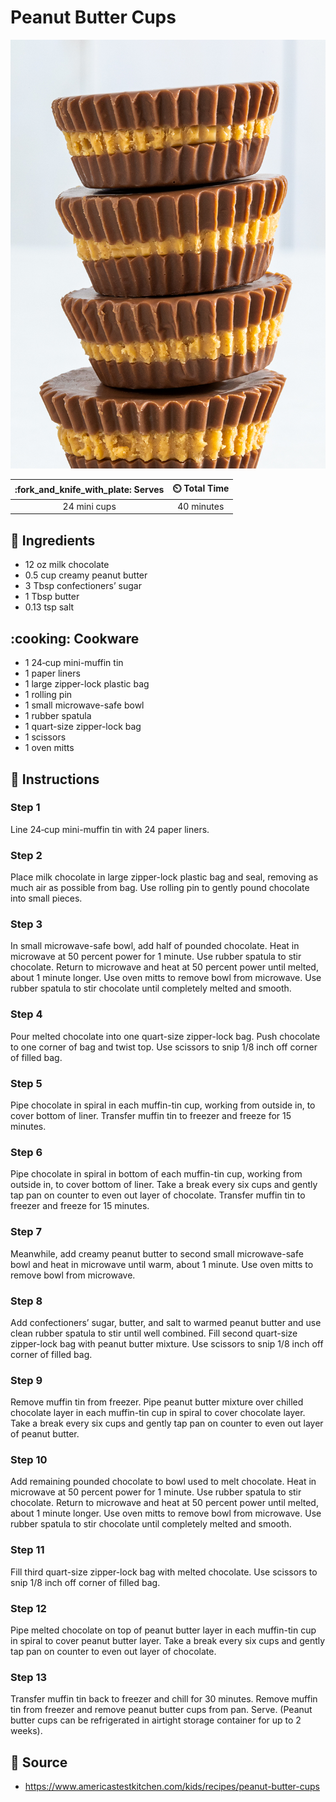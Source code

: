 # Peanut Butter Cups

![Peanut Butter Cups](../assets/images/peanut-butter-cups.jpg)

| :fork_and_knife_with_plate: Serves | :timer_clock: Total Time |
|:----------------------------------:|:-----------------------: |
| 24 mini cups | 40 minutes |

## :salt: Ingredients

- 12 oz milk chocolate
- 0.5 cup creamy peanut butter
- 3 Tbsp confectioners’ sugar
- 1 Tbsp butter
- 0.13 tsp salt

## :cooking: Cookware

- 1 24‑cup mini-muffin tin
- 1 paper liners
- 1 large zipper-lock plastic bag
- 1 rolling pin
- 1 small microwave-safe bowl
- 1 rubber spatula
- 1 quart-size zipper-lock bag
- 1 scissors
- 1 oven mitts

## :pencil: Instructions

### Step 1

Line 24‑cup mini-muffin tin with 24 paper liners.

### Step 2

Place milk chocolate in large zipper-lock plastic bag and seal, removing as much air as possible from bag. Use rolling
pin to gently pound chocolate into small pieces.

### Step 3

In small microwave-safe bowl, add half of pounded chocolate. Heat in microwave at 50 percent power for 1 minute. Use
rubber spatula to stir chocolate. Return to microwave and heat at 50 percent power until melted, about 1 minute longer.
Use oven mitts to remove bowl from microwave. Use rubber spatula to stir chocolate until completely melted and smooth.

### Step 4

Pour melted chocolate into one quart-size zipper-lock bag. Push chocolate to one corner of bag and twist top. Use
scissors to snip 1/8 inch off corner of filled bag.

### Step 5

Pipe chocolate in spiral in each muffin-tin cup, working from outside in, to cover bottom of liner. Transfer muffin tin
to freezer and freeze for 15 minutes.

### Step 6

Pipe chocolate in spiral in bottom of each muffin-tin cup, working from outside in, to cover bottom of liner. Take a
break every six cups and gently tap pan on counter to even out layer of chocolate. Transfer muffin tin to freezer and
freeze for 15 minutes.

### Step 7

Meanwhile, add creamy peanut butter to second small microwave-safe bowl and heat in microwave until warm, about 1
minute. Use oven mitts to remove bowl from microwave.

### Step 8

Add confectioners’ sugar, butter, and salt to warmed peanut butter and use clean rubber spatula to stir until well
combined. Fill second quart-size zipper-lock bag with peanut butter mixture. Use scissors to snip 1/8 inch off corner of
filled bag.

### Step 9

Remove muffin tin from freezer. Pipe peanut butter mixture over chilled chocolate layer in each muffin-tin cup in spiral
to cover chocolate layer. Take a break every six cups and gently tap pan on counter to even out layer of peanut butter.

### Step 10

Add remaining pounded chocolate to bowl used to melt chocolate. Heat in microwave at 50 percent power for 1 minute. Use
rubber spatula to stir chocolate. Return to microwave and heat at 50 percent power until melted, about 1 minute longer.
Use oven mitts to remove bowl from microwave. Use rubber spatula to stir chocolate until completely melted and smooth.

### Step 11

Fill third quart-size zipper-lock bag with melted chocolate. Use scissors to snip 1/8 inch off corner of filled bag.

### Step 12

Pipe melted chocolate on top of peanut butter layer in each muffin-tin cup in spiral to cover peanut butter layer. Take
a break every six cups and gently tap pan on counter to even out layer of chocolate.

### Step 13

Transfer muffin tin back to freezer and chill for 30 minutes. Remove muffin tin from freezer and remove peanut butter
cups from pan. Serve. (Peanut butter cups can be refrigerated in airtight storage container for up to 2 weeks).

## :link: Source

- <https://www.americastestkitchen.com/kids/recipes/peanut-butter-cups>
